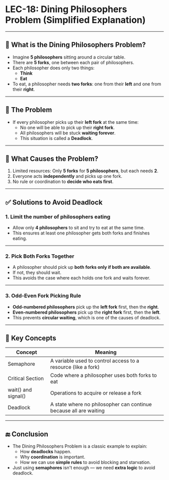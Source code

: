 # LEC-18: Dining Philosophers Problem (Simplified Explanation)

---

## 🧠 What is the Dining Philosophers Problem?

- Imagine **5 philosophers** sitting around a circular table.
- There are **5 forks**, one between each pair of philosophers.
- Each philosopher does only two things:
  - **Think**
  - **Eat**
- To eat, a philosopher needs **two forks**: one from their **left** and one from their **right**.

---

## 🥄 The Problem

- If every philosopher picks up their **left fork** at the same time:
  - No one will be able to pick up their **right fork**.
  - All philosophers will be stuck **waiting forever**.
  - This situation is called a **Deadlock**.

---

## 🔄 What Causes the Problem?

1. Limited resources: Only **5 forks** for **5 philosophers**, but each needs **2**.
2. Everyone acts **independently** and picks up one fork.
3. No rule or coordination to **decide who eats first**.

---

## ✅ Solutions to Avoid Deadlock

### 1. Limit the number of philosophers eating

- Allow only **4 philosophers** to sit and try to eat at the same time.
- This ensures at least one philosopher gets both forks and finishes eating.

---

### 2. Pick Both Forks Together

- A philosopher should pick up **both forks only if both are available**.
- If not, they should wait.
- This avoids the case where each holds one fork and waits forever.

---

### 3. Odd-Even Fork Picking Rule

- **Odd-numbered philosophers** pick up the **left fork** first, then the **right**.
- **Even-numbered philosophers** pick up the **right fork** first, then the **left**.
- This prevents **circular waiting**, which is one of the causes of deadlock.

---

## 🔐 Key Concepts

| Concept            | Meaning                                                                 |
|--------------------|-------------------------------------------------------------------------|
| Semaphore          | A variable used to control access to a resource (like a fork)           |
| Critical Section   | Code where a philosopher uses both forks to eat                         |
| wait() and signal()| Operations to acquire or release a fork                                 |
| Deadlock           | A state where no philosopher can continue because all are waiting       |

---

## 🔚 Conclusion

- The Dining Philosophers Problem is a classic example to explain:
  - How **deadlocks** happen.
  - Why **coordination** is important.
  - How we can use **simple rules** to avoid blocking and starvation.
- Just using **semaphores** isn't enough — we need **extra logic** to avoid deadlock.

